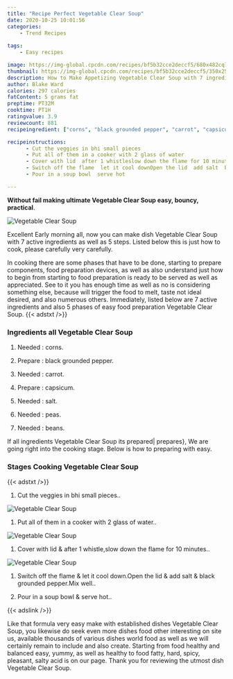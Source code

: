 ```yaml
---
title: "Recipe Perfect Vegetable Clear Soup"
date: 2020-10-25 10:01:56
categories:
    - Trend Recipes
    
tags:
    - Easy recipes

image: https://img-global.cpcdn.com/recipes/bf5b32cce2deccf5/680x482cq70/vegetable-clear-soup-recipe-main-photo.jpg
thumbnail: https://img-global.cpcdn.com/recipes/bf5b32cce2deccf5/350x250cq70/vegetable-clear-soup-recipe-main-photo.jpg
description: How to Make Appetizing Vegetable Clear Soup with 7 ingredients and 5 stages of easy cooking.
author: Blake Ward
calories: 297 calories
fatContent: 5 grams fat
preptime: PT32M
cooktime: PT1H
ratingvalue: 3.9
reviewcount: 881
recipeingredient: ["corns", "black grounded pepper", "carrot", "capsicum", "salt", "peas", "beans"]

recipeinstructions: 
      - Cut the veggies in bhi small pieces 
      - Put all of them in a cooker with 2 glass of water 
      - Cover with lid  after 1 whistleslow down the flame for 10 minutes 
      - Switch off the flame  let it cool downOpen the lid  add salt  black grounded pepperMix well 
      - Pour in a soup bowl  serve hot

---
```




**Without fail making ultimate Vegetable Clear Soup easy, bouncy, practical**. 


![Vegetable Clear Soup](https://img-global.cpcdn.com/recipes/bf5b32cce2deccf5/680x482cq70/vegetable-clear-soup-recipe-main-photo.jpg "Vegetable Clear Soup")




Excellent Early morning all, now you can make dish Vegetable Clear Soup with 7 active ingredients as well as 5 steps. Listed below this is just how to cook, please carefully very carefully.

In cooking there are some phases that have to be done, starting to prepare components, food preparation devices, as well as also understand just how to begin from starting to food preparation is ready to be served as well as appreciated. See to it you has enough time as well as no is considering something else, because will trigger the food to melt, taste not ideal desired, and also numerous others. Immediately, listed below are 7 active ingredients and also 5 phases of easy food preparation Vegetable Clear Soup.
{{< adstxt />}}

### Ingredients all Vegetable Clear Soup


1. Needed  : corns.

1. Prepare  : black grounded pepper.

1. Needed  : carrot.

1. Prepare  : capsicum.

1. Needed  : salt.

1. Needed  : peas.

1. Needed  : beans.



If all ingredients Vegetable Clear Soup its prepared| prepares}, We are going right into the cooking stage. Below is how to preparing with easy.

### Stages Cooking Vegetable Clear Soup

{{< adstxt />}}


1. Cut the veggies in bhi small pieces..



![Vegetable Clear Soup](https://img-global.cpcdn.com/steps/e8c3b6405b4dfa36/160x128cq70/vegetable-clear-soup-recipe-step-1-photo.jpg" "Vegetable Clear Soup")



1. Put all of them in a cooker with 2 glass of water..



![Vegetable Clear Soup](https://img-global.cpcdn.com/steps/25fc0102f832fd2e/160x128cq70/vegetable-clear-soup-recipe-step-2-photo.jpg" "Vegetable Clear Soup")



1. Cover with lid &amp; after 1 whistle,slow down the flame for 10 minutes..



![Vegetable Clear Soup](https://img-global.cpcdn.com/steps/7f56d2b29bddd0f8/160x128cq70/vegetable-clear-soup-recipe-step-3-photo.jpg" "Vegetable Clear Soup")



1. Switch off the flame &amp; let it cool down.Open the lid &amp; add salt &amp; black grounded pepper.Mix well..



1. Pour in a soup bowl &amp; serve hot..





{{< adslink />}}

Like that formula very easy make with established dishes Vegetable Clear Soup, you likewise do seek even more dishes food other interesting on site us, available thousands of various dishes world food as well as we will certainly remain to include and also create. Starting from food healthy and balanced easy, yummy, as well as healthy to food fatty, hard, spicy, pleasant, salty acid is on our page. Thank you for reviewing the utmost dish Vegetable Clear Soup.
